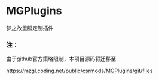 # MGPlugins
梦之故里服定制插件


### 注：
由于github官方策略限制，本项目源码将迁移至

https://mzgl.coding.net/public/csrmods/MGPlugins/git/files

